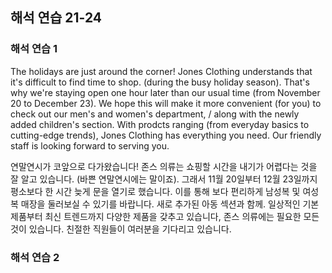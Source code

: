 ## 해석 연습 21-24
### 해석 연습 1
The holidays are just around the corner!
Jones Clothing understands that it's difficult to find time to shop.
(during the busy holiday season).
That's why we're staying open one hour later than our usual time (from November 20 to December 23).
We hope this will make it more convenient (for you) to check out our men's and women's department, /
along with the newly added children's section.
With prodcts ranging (from everyday basics to cutting-edge trends),
Jones Clothing has everything you need. Our friendly staff is looking forward to serving you.

연말연시가 코앞으로 다가왔습니다!
존스 의류는 쇼핑할 시간을 내기가 어렵다는 것을 잘 알고 있습니다.
(바쁜 연말연시에는 말이죠).
그래서 11월 20일부터 12월 23일까지 평소보다 한 시간 늦게 문을 열기로 했습니다.
이를 통해 보다 편리하게 남성복 및 여성복 매장을 둘러보실 수 있기를 바랍니다.
새로 추가된 아동 섹션과 함께.
일상적인 기본 제품부터 최신 트렌드까지 다양한 제품을 갖추고 있습니다,
존스 의류에는 필요한 모든 것이 있습니다. 친절한 직원들이 여러분을 기다리고 있습니다.

### 해석 연습 2
